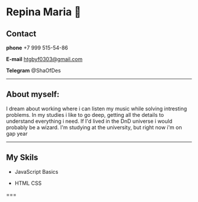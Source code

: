 
# Repina Maria :two_women_holding_hands:


## Contact [](#About-myself:)
__phone__ +7 999 515-54-86

__E-mail__ htgbyf0303@gmail.com

__Telegram__ @ShaOfDes



*****

## About myself: [](#My-Skils:)
I dream about working where i can listen my music while solving intresting problems. In my studies i like to go deep, getting all the details to understand everything i need. If I'd lived in the DnD universe i would probably be a wizard.
I'm studying at the university, but right now i'm on gap year


****


## My Skils [](#Code-example:)

- JavaScript Basics

- HTML CSS


===

